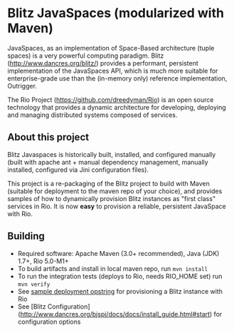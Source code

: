 Blitz JavaSpaces (modularized with Maven)
=========================================

JavaSpaces, as an implementation of Space-Based architecture (tuple spaces) is a very powerful computing paradigm.
Blitz (http://www.dancres.org/blitz/) provides a performant, persistent implementation of the JavaSpaces API, which
is much more suitable for enterprise-grade use than the (in-memory only) reference implementation, Outrigger.

The Rio Project (https://github.com/dreedyman/Rio) is an open source technology that provides a dynamic architecture
for developing, deploying and managing distributed systems composed of services.

About this project
------------------

Blitz Javaspaces is historically built, installed, and configured manually
(built with apache ant + manual dependency management, manually installed, configured via Jini configuration files).

This project is a re-packaging of the Blitz project to build with Maven (suitable for deployment to the maven repo of
your choice), and provides samples of how to dynamically provision Blitz instances as "first class" services in Rio.
It is now **easy** to provision a reliable, persistent JavaSpace with Rio.

Building
--------

* Required software: Apache Maven (3.0+ recommended), Java (JDK) 1.7+, Rio 5.0-M1+
* To build artifacts and install in local maven repo, run `mvn install`
* To run the integration tests (deploys to Rio, needs RIO_HOME set) run `mvn verify`
* See [sample deployment opstring](https://github.com/DawidLoubser/blitz-javaspaces-modularised/blob/master/blitz-service/src/test/conf/deployment.groovy)
for provisioning a Blitz instance with Rio
* See [Blitz Configuration] (http://www.dancres.org/bjspj/docs/docs/install_guide.html#start) for configuration options
